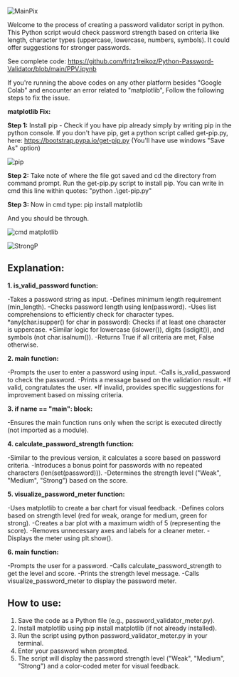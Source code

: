 ![MainPix](https://github.com/fritz1reikoz/Python-Password-Validator/assets/55414490/9ceaff8f-cf39-4ccf-abc7-c2b5a4e90a43)

Welcome to the process of creating a password validator script in python. 
This Python script would check password strength based on criteria like length, character types (uppercase, lowercase, numbers, symbols).
It could offer suggestions for stronger passwords.

See complete code: https://github.com/fritz1reikoz/Python-Password-Validator/blob/main/PPV.ipynb

If you're running the above codes on any other platform besides "Google Colab" and encounter  an error related to "matplotlib", Follow the following steps to fix the issue.

<b>matplotlib Fix:</b>

<b>Step 1:</b> Install pip - Check if you have pip already simply by writing pip in the python console. If you don't have pip, get a python script called get-pip.py, here: https://bootstrap.pypa.io/get-pip.py (You'll have use windows "Save As" option)

![pip](https://github.com/fritz1reikoz/Python-Password-Validator/assets/55414490/ab21a644-66b4-4a0f-a586-3e983abe5465)

<b>Step 2:</b> Take note of where the file got saved and cd the directory from command prompt. Run the get-pip.py script to install pip. You can write in cmd this line within quotes: "python .\get-pip.py"

<b>Step 3:</b> Now in cmd type: pip install matplotlib

And you should be through.

![cmd matplotlib](https://github.com/fritz1reikoz/Python-Password-Validator/assets/55414490/3db6ad64-5802-4384-8bce-948aa11099a0)

![StrongP](https://github.com/fritz1reikoz/Python-Password-Validator/assets/55414490/c3637317-537c-4d91-9f0d-64014f1cca53)


<h2>Explanation:</h2>

<b>1. is_valid_password function:</b>

  -Takes a password string as input.
  -Defines minimum length requirement (min_length).
  -Checks password length using len(password).
  -Uses list comprehensions to efficiently check for character types.
    *any(char.isupper() for char in password): Checks if at least one character is uppercase.
    *Similar logic for lowercase (islower()), digits (isdigit()), and symbols (not char.isalnum()).
  -Returns True if all criteria are met, False otherwise.


<b>2. main function:</b>

  -Prompts the user to enter a password using input.
  -Calls is_valid_password to check the password.
  -Prints a message based on the validation result.
    *If valid, congratulates the user.
    *If invalid, provides specific suggestions for improvement based on missing criteria.

<b>3. if __name__ == "__main__": block:</b>

  -Ensures the main function runs only when the script is executed directly (not imported as a module).


<b>4. calculate_password_strength function:</b>

  -Similar to the previous version, it calculates a score based on password criteria.
  -Introduces a bonus point for passwords with no repeated characters (len(set(password))).
  -Determines the strength level ("Weak", "Medium", "Strong") based on the score.


<b>5. visualize_password_meter function:</b>

  -Uses matplotlib to create a bar chart for visual feedback.
  -Defines colors based on strength level (red for weak, orange for medium, green for strong).
  -Creates a bar plot with a maximum width of 5 (representing the score).
  -Removes unnecessary axes and labels for a cleaner meter.
  -Displays the meter using plt.show().


<b>6. main function:</b>

  -Prompts the user for a password.
  -Calls calculate_password_strength to get the level and score.
  -Prints the strength level message.
  -Calls visualize_password_meter to display the password meter.

<h2>How to use:</h2>

1. Save the code as a Python file (e.g., password_validator_meter.py).
2. Install matplotlib using pip install matplotlib (if not already installed).
3. Run the script using python password_validator_meter.py in your terminal.
4. Enter your password when prompted.
5. The script will display the password strength level ("Weak", "Medium", "Strong") and a color-coded meter for visual feedback.
